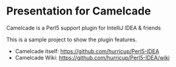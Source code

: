 # Presentation for Camelcade

Camelcade is a Perl5 support plugin for IntelliJ IDEA & friends

This is a sample project to show the plugin features.

* Camelcade itself: https://github.com/hurricup/Perl5-IDEA
* Camelcade Wiki: https://github.com/hurricup/Perl5-IDEA/wiki
